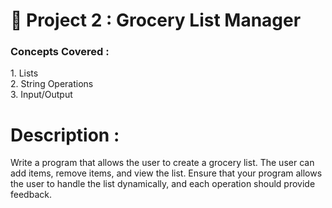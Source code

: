 # 🚀 Project 2 : Grocery List Manager
<h3>Concepts Covered :</h3>
1. Lists</br>
2. String Operations</br>
3. Input/Output</br>

# Description :
Write a program that allows the user to create a grocery list. The user can add items, remove items, and view the list. Ensure that your program allows the user to handle the list dynamically, and each operation should provide feedback.
